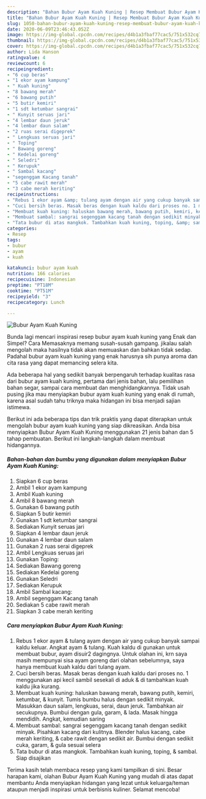 ```yaml
---
description: "Bahan Bubur Ayam Kuah Kuning | Resep Membuat Bubur Ayam Kuah Kuning Yang Menggugah Selera"
title: "Bahan Bubur Ayam Kuah Kuning | Resep Membuat Bubur Ayam Kuah Kuning Yang Menggugah Selera"
slug: 1050-bahan-bubur-ayam-kuah-kuning-resep-membuat-bubur-ayam-kuah-kuning-yang-menggugah-selera
date: 2020-06-09T23:46:43.052Z
image: https://img-global.cpcdn.com/recipes/d4b1a3fbaf77cac5/751x532cq70/bubur-ayam-kuah-kuning-foto-resep-utama.jpg
thumbnail: https://img-global.cpcdn.com/recipes/d4b1a3fbaf77cac5/751x532cq70/bubur-ayam-kuah-kuning-foto-resep-utama.jpg
cover: https://img-global.cpcdn.com/recipes/d4b1a3fbaf77cac5/751x532cq70/bubur-ayam-kuah-kuning-foto-resep-utama.jpg
author: Lida Hanson
ratingvalue: 4
reviewcount: 6
recipeingredient:
- "6 cup beras"
- "1 ekor ayam kampung"
- " Kuah kuning"
- "8 bawang merah"
- "6 bawang putih"
- "5 butir kemiri"
- "1 sdt ketumbar sangrai"
- " Kunyit seruas jari"
- "4 lembar daun jeruk"
- "4 lembar daun salam"
- "2 ruas serai digeprek"
- " Lengkuas seruas jari"
- " Toping"
- " Bawang goreng"
- " Kedelai goreng"
- " Seledri"
- " Kerupuk"
- " Sambal kacang"
- "segenggam Kacang tanah"
- "5 cabe rawit merah"
- "3 cabe merah keriting"
recipeinstructions:
- "Rebus 1 ekor ayam &amp; tulang ayam dengan air yang cukup banyak sampai kaldu keluar. Angkat ayam &amp; tulang. Kuah kaldu di gunakan untuk membuat bubur, ayam disuir2 dagingnya. Untuk olahan ini, krn saya masih mempunyai sisa ayam goreng dari olahan sebelumnya, saya hanya membuat kuah kaldu dari tulang ayam."
- "Cuci bersih beras. Masak beras dengan kuah kaldu dari proses no. 1 menggunakan api kecil sambil sesekali di aduk &amp; di tambahkan kuah kaldu jika kurang."
- "Membuat kuah kuning: haluskan bawang merah, bawang putih, kemiri, ketumbar, &amp; kunyit. Tumis bumbu halus dengan sedikit minyak. Masukkan daun salam, lengkuas, serai, daun jeruk. Tambahkan air secukupnya. Bumbui dengan gula, garam, &amp; lada. Masak hingga mendidih. Angkat, kemudian saring"
- "Membuat sambal: sangrai segenggam kacang tanah dengan sedikit minyak. Pisahkan kacang dari kulitnya. Blender halus kacang, cabe merah keriting, &amp; cabe rawit dengan sedikit air. Bumbui dengan sedikit cuka, garam, &amp; gula sesuai selera"
- "Tata bubur di atas mangkok. Tambahkan kuah kuning, toping, &amp; sambal. Siap disajikan"
categories:
- Resep
tags:
- bubur
- ayam
- kuah

katakunci: bubur ayam kuah 
nutrition: 166 calories
recipecuisine: Indonesian
preptime: "PT18M"
cooktime: "PT51M"
recipeyield: "3"
recipecategory: Lunch

---
```



![Bubur Ayam Kuah Kuning](https://img-global.cpcdn.com/recipes/d4b1a3fbaf77cac5/751x532cq70/bubur-ayam-kuah-kuning-foto-resep-utama.jpg)

Bunda lagi mencari inspirasi resep bubur ayam kuah kuning yang Enak dan Simpel? Cara Memasaknya memang susah-susah gampang. jikalau salah mengolah maka hasilnya tidak akan memuaskan dan bahkan tidak sedap. Padahal bubur ayam kuah kuning yang enak harusnya sih punya aroma dan cita rasa yang dapat memancing selera kita.

Ada beberapa hal yang sedikit banyak berpengaruh terhadap kualitas rasa dari bubur ayam kuah kuning, pertama dari jenis bahan, lalu pemilihan bahan segar, sampai cara membuat dan menghidangkannya. Tidak usah pusing jika mau menyiapkan bubur ayam kuah kuning yang enak di rumah, karena asal sudah tahu triknya maka hidangan ini bisa menjadi sajian istimewa.




Berikut ini ada beberapa tips dan trik praktis yang dapat diterapkan untuk mengolah bubur ayam kuah kuning yang siap dikreasikan. Anda bisa menyiapkan Bubur Ayam Kuah Kuning menggunakan 21 jenis bahan dan 5 tahap pembuatan. Berikut ini langkah-langkah dalam membuat hidangannya.

<!--inarticleads1-->

##### Bahan-bahan dan bumbu yang digunakan dalam menyiapkan Bubur Ayam Kuah Kuning:

1. Siapkan 6 cup beras
1. Ambil 1 ekor ayam kampung
1. Ambil  Kuah kuning
1. Ambil 8 bawang merah
1. Gunakan 6 bawang putih
1. Siapkan 5 butir kemiri
1. Gunakan 1 sdt ketumbar sangrai
1. Sediakan  Kunyit seruas jari
1. Siapkan 4 lembar daun jeruk
1. Gunakan 4 lembar daun salam
1. Gunakan 2 ruas serai digeprek
1. Ambil  Lengkuas seruas jari
1. Gunakan  Toping:
1. Sediakan  Bawang goreng
1. Sediakan  Kedelai goreng
1. Gunakan  Seledri
1. Sediakan  Kerupuk
1. Ambil  Sambal kacang:
1. Ambil segenggam Kacang tanah
1. Sediakan 5 cabe rawit merah
1. Siapkan 3 cabe merah keriting




<!--inarticleads2-->

##### Cara menyiapkan Bubur Ayam Kuah Kuning:

1. Rebus 1 ekor ayam &amp; tulang ayam dengan air yang cukup banyak sampai kaldu keluar. Angkat ayam &amp; tulang. Kuah kaldu di gunakan untuk membuat bubur, ayam disuir2 dagingnya. Untuk olahan ini, krn saya masih mempunyai sisa ayam goreng dari olahan sebelumnya, saya hanya membuat kuah kaldu dari tulang ayam.
1. Cuci bersih beras. Masak beras dengan kuah kaldu dari proses no. 1 menggunakan api kecil sambil sesekali di aduk &amp; di tambahkan kuah kaldu jika kurang.
1. Membuat kuah kuning: haluskan bawang merah, bawang putih, kemiri, ketumbar, &amp; kunyit. Tumis bumbu halus dengan sedikit minyak. Masukkan daun salam, lengkuas, serai, daun jeruk. Tambahkan air secukupnya. Bumbui dengan gula, garam, &amp; lada. Masak hingga mendidih. Angkat, kemudian saring
1. Membuat sambal: sangrai segenggam kacang tanah dengan sedikit minyak. Pisahkan kacang dari kulitnya. Blender halus kacang, cabe merah keriting, &amp; cabe rawit dengan sedikit air. Bumbui dengan sedikit cuka, garam, &amp; gula sesuai selera
1. Tata bubur di atas mangkok. Tambahkan kuah kuning, toping, &amp; sambal. Siap disajikan




Terima kasih telah membaca resep yang kami tampilkan di sini. Besar harapan kami, olahan Bubur Ayam Kuah Kuning yang mudah di atas dapat membantu Anda menyiapkan hidangan yang lezat untuk keluarga/teman ataupun menjadi inspirasi untuk berbisnis kuliner. Selamat mencoba!
